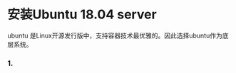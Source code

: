 # 安装Ubuntu 18.04 server
ubuntu 是Linux开源发行版中，支持容器技术最优雅的。因此选择ubuntu作为底层系统。
### 1.
<!--stackedit_data:
eyJoaXN0b3J5IjpbMjAyNDA4MTE1OSwxNTAwMjcwMTMxLDEwMj
MyOTk1NjgsLTE2Nzk2NzkyODFdfQ==
-->